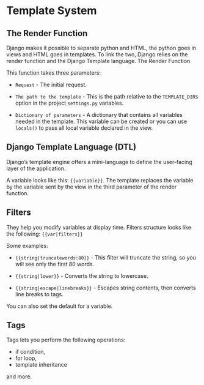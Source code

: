 # Template System

## The Render Function

Django makes it possible to separate python and HTML, the python goes in views and HTML goes in templates. To link the two, Django relies on the render function and the Django Template language.
The Render Function

This function takes three parameters:

- `Request` - The initial request.

- `The path to the template` - This is the path relative to the `TEMPLATE_DIRS` option in the project `settings.py` variables.

- `Dictionary of parameters` - A dictionary that contains all variables needed in the template. This variable can be created or you can use `locals()` to pass all local variable declared in the view.

## Django Template Language (DTL)

Django’s template engine offers a mini-language to define the user-facing layer of the application.

A variable looks like this: `{{variable}}`. The template replaces the variable by the variable sent by the view in the third parameter of the render function. 

## Filters

They help you modify variables at display time. Filters structure looks like the following: `{{var|filters}}`

Some examples:

- `{{string|truncatewords:80}}` - This filter will truncate the string, so you will see only the first 80 words.

- `{{string|lower}}` - Converts the string to lowercase.

- `{{string|escape|linebreaks}}` - Escapes string contents, then converts line breaks to tags.

You can also set the default for a variable.

## Tags

Tags lets you perform the following operations: 

- if condition, 
- for loop, 
- template inheritance 

and more.